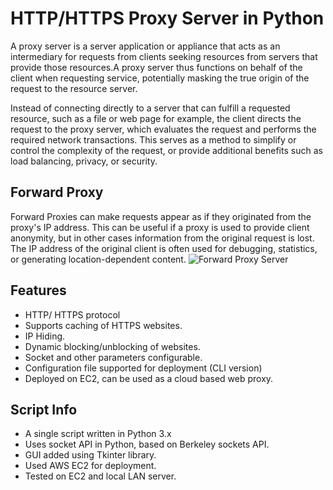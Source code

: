 # HTTP/HTTPS Proxy Server in Python


A proxy server is a server application or appliance that acts as an intermediary for requests from clients seeking resources from servers that provide those resources.A proxy server thus functions on behalf of the client when requesting service, potentially masking the true origin of the request to the resource server.   

Instead of connecting directly to a server that can fulfill a requested resource, such as a file or web page for example, the client directs the request to the proxy server, which evaluates the request and performs the required network transactions. This serves as a method to simplify or control the complexity of the request, or provide additional benefits such as load balancing, privacy, or security.

## Forward Proxy

Forward Proxies can make requests appear as if they originated from the proxy's IP address. This can be useful if a proxy is used to provide client anonymity, but in other cases information from the original request is lost. The IP address of the original client is often used for debugging, statistics, or generating location-dependent content.
![Forward Proxy Server](https://upload.wikimedia.org/wikipedia/commons/thumb/2/27/Open_proxy_h2g2bob.svg/1920px-Open_proxy_h2g2bob.svg.png)

## Features 

* HTTP/ HTTPS protocol
* Supports caching of HTTPS websites.
* IP Hiding.
* Dynamic blocking/unblocking of websites.
* Socket and other parameters configurable.
* Configuration file supported for deployment (CLI version)
* Deployed on EC2, can be used as a cloud based web proxy.


## Script Info

* A single script written in Python 3.x
* Uses socket API in Python, based on Berkeley sockets API. 
* GUI added using Tkinter library.
* Used AWS EC2 for deployment.
* Tested on EC2 and local LAN server.


